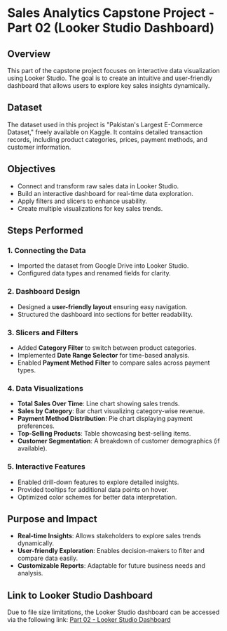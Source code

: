 # Sales Analytics Capstone Project - Part 02 (Looker Studio Dashboard)

## Overview
This part of the capstone project focuses on interactive data visualization using Looker Studio. The goal is to create an intuitive and user-friendly dashboard that allows users to explore key sales insights dynamically.

## Dataset
The dataset used in this project is "Pakistan's Largest E-Commerce Dataset," freely available on Kaggle. It contains detailed transaction records, including product categories, prices, payment methods, and customer information.

## Objectives
- Connect and transform raw sales data in Looker Studio.
- Build an interactive dashboard for real-time data exploration.
- Apply filters and slicers to enhance usability.
- Create multiple visualizations for key sales trends.

## Steps Performed
### 1. Connecting the Data
- Imported the dataset from Google Drive into Looker Studio.
- Configured data types and renamed fields for clarity.

### 2. Dashboard Design
- Designed a **user-friendly layout** ensuring easy navigation.
- Structured the dashboard into sections for better readability.

### 3. Slicers and Filters
- Added **Category Filter** to switch between product categories.
- Implemented **Date Range Selector** for time-based analysis.
- Enabled **Payment Method Filter** to compare sales across payment types.

### 4. Data Visualizations
- **Total Sales Over Time**: Line chart showing sales trends.
- **Sales by Category**: Bar chart visualizing category-wise revenue.
- **Payment Method Distribution**: Pie chart displaying payment preferences.
- **Top-Selling Products**: Table showcasing best-selling items.
- **Customer Segmentation**: A breakdown of customer demographics (if available).

### 5. Interactive Features
- Enabled drill-down features to explore detailed insights.
- Provided tooltips for additional data points on hover.
- Optimized color schemes for better data interpretation.

## Purpose and Impact
- **Real-time Insights**: Allows stakeholders to explore sales trends dynamically.
- **User-friendly Exploration**: Enables decision-makers to filter and compare data easily.
- **Customizable Reports**: Adaptable for future business needs and analysis.

## Link to Looker Studio Dashboard
Due to file size limitations, the Looker Studio dashboard can be accessed via the following link:
[Part 02 - Looker Studio Dashboard](https://ln.run/6fKi4)
